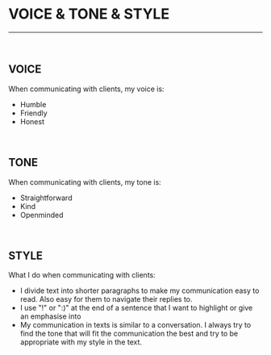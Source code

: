 # VOICE & TONE & STYLE
- - -

<br>

## VOICE
When communicating with clients, my voice is:
- Humble
- Friendly
- Honest

<br>

## TONE
When communicating with clients, my tone is:
- Straightforward
- Kind
- Openminded

<br>

## STYLE
What I do when communicating with clients:
- I divide text into shorter paragraphs to make my communication easy to read. Also easy for them to navigate their replies to.
- I use "!" or ":)" at the end of a sentence that I want to highlight or give an emphasise into
- My communication in texts is similar to a conversation. I always try to find the tone that will fit the communication the best and try to be appropriate with my style   in the text.
